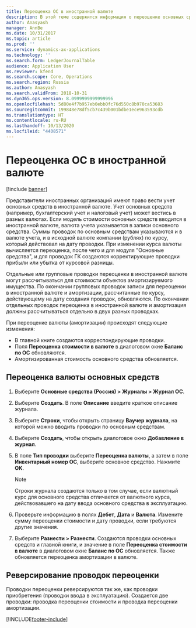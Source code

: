 ```yaml
---
title: Переоценка ОС в иностранной валюте
description: В этой теме содержится информация о переоценке основных средств в иностранной валюте для России.
author: Anasyash
manager: AnnBe
ms.date: 10/31/2017
ms.topic: article
ms.prod: ''
ms.service: dynamics-ax-applications
ms.technology: ''
ms.search.form: LedgerJournalTable
audience: Application User
ms.reviewer: kfend
ms.search.scope: Core, Operations
ms.search.region: Russia
ms.author: Anasyash
ms.search.validFrom: 2018-10-31
ms.dyn365.ops.version: 8.0999999999999996
ms.openlocfilehash: 5d80e4f7b957eb0ebb0fc76d550c8b970ca53683
ms.sourcegitcommit: 199848e78df5cb7c439b001bdbe1ece963593cdb
ms.translationtype: HT
ms.contentlocale: ru-RU
ms.lasthandoff: 10/13/2020
ms.locfileid: "4408571"
---
```

# <a name="fixed-asset-currency-revaluation"></a>Переоценка ОС в иностранной валюте

[!include [banner](../includes/banner.md)]

Представители иностранных организаций имеют право вести учет основных средств в иностранной валюте. Учет основных средств (например, бухгалтерский учет и налоговый учет) может вестись в разных валютах. Если модель стоимости основных средств вводится в иностранной валюте, валюта учета указывается в записи основного средства. Суммы проводок по основным средствам указываются и в валюте учета, и в исходной валюте компании (рублях) по курсу, который действовал на дату проводки. При изменении курса валюты вычисляется переоценка, после чего и для модуля "Основные средства", и для проводок ГК создаются корректирующие проводки прибыли или убытка от курсовой разницы.

Отдельные или групповые проводки переоценки в иностранной валюте могут рассчитываться для стоимости объектов амортизируемого имущества. По окончании групповых проводок записи для переоценки в иностранной валюте и амортизации, рассчитанные по курсу, действующему на дату создания проводок, обновляются. По окончании отдельных проводок переоценка в иностранной валюте и амортизация должны рассчитываться отдельно в двух разных проводках.

При переоценке валюты (амортизации) происходят следующие изменения:

- В главной книге создаются корреспондирующие проводки.
- Поля **Переоценка стоимости в валюте** в диалоговом окне **Баланс по ОС** обновляются.
- Амортизированная стоимость основного средства обновляется.

## <a name="revalue-the-currency-of-fixed-assets"></a>Переоценка валюты основных средств

1. Выберите **Основные средства (Россия) \> Журналы \> Журнал ОС**.
2. Выберите **Создать**. В поле **Описание** введите краткое описание журнала.
3. Выберите **Строки**, чтобы открыть страницу **Ваучер журнала**, на которой можно вводить проводки по основным средствам.
4. Выберите **Создать**, чтобы открыть диалоговое окно **Добавление в журнал**.
5. В поле **Тип проводки** выберите **Переоценка валюты**, а затем в поле **Инвентарный номер ОС**, выберите основное средство. Нажмите **ОК**.

    > [!NOTE]
    > Строки журнала создаются только в том случае, если валютный курс для основного средства отличается от валютного курса, действовавшего на дату ввода основного средства в эксплуатацию.

6. Проверьте информацию в полях **Дебет**, **Дата** и **Валюта**. Измените сумму переоценки стоимости и дату проводки, если требуются другие значения.
7. Выберите **Разнести \> Разнести**. Создаются проводки основных средств и главной книги, и значение в поле **Переоценка стоимости в валюте** в диалоговом окне **Баланс по ОС** обновляется. Также обновляется переоценка амортизации в валюте.

## <a name="reverse-revaluation-transactions"></a>Реверсирование проводок переоценки

Проводки переоценки реверсируются так же, как проводки приобретения (проводки ввода в эксплуатацию). Создается две проводки: проводка переоценки стоимости и проводка переоценки амортизации.


[!INCLUDE[footer-include](../../includes/footer-banner.md)]
